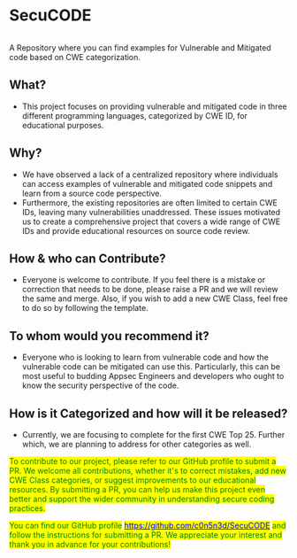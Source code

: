 # SecuCODE

<figure><img src=".gitbook/assets/Secucode (1).jpg" alt=""><figcaption></figcaption></figure>

A Repository where you can find examples for Vulnerable and Mitigated code based on CWE categorization.

## What?

* This project focuses on providing vulnerable and mitigated code in three different programming languages, categorized by CWE ID, for educational purposes.

## Why?

* We have observed a lack of a centralized repository where individuals can access examples of vulnerable and mitigated code snippets and learn from a source code perspective.
* Furthermore, the existing repositories are often limited to certain CWE IDs, leaving many vulnerabilities unaddressed. These issues motivated us to create a comprehensive project that covers a wide range of CWE IDs and provide educational resources on source code review.

## How & who can Contribute?

* Everyone is welcome to contribute. If you feel there is a mistake or correction that needs to be done, please raise a PR and we will review the same and merge. Also, if you wish to add a new CWE Class, feel free to do so by following the template.

## To whom would you recommend it?

* Everyone who is looking to learn from vulnerable code and how the vulnerable code can be mitigated can use this. Particularly, this can be most useful to budding Appsec Engineers and developers who ought to know the security perspective of the code.

## How is it Categorized and how will it be released?

* Currently, we are focusing to complete for the first CWE Top 25. Further which, we are planning to address for other categories as well.

<mark style="color:green;">To contribute to our project, please refer to our GitHub profile to submit a PR. We welcome all contributions, whether it's to correct mistakes, add new CWE Class categories, or suggest improvements to our educational resources. By submitting a PR, you can help us make this project even better and support the wider community in understanding secure coding practices.</mark>

<mark style="color:green;">You can find our GitHub profile</mark> [<mark style="color:blue;">https://github.com/c0n5n3d/SecuCODE</mark>](https://github.com/c0n5n3d/SecuCODE) <mark style="color:green;">and follow the instructions for submitting a PR. We appreciate your interest and thank you in advance for your contributions!</mark>
